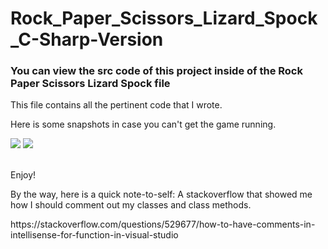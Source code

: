 # Rock_Paper_Scissors_Lizard_Spock_C-Sharp-Version
<h3>You can view the src code of this project inside of the Rock Paper Scissors Lizard Spock file</h3>
<p>This file contains all the pertinent code that I wrote.</p>
<p>Here is some snapshots in case you can't get the game running.</p>
<img src="https://user-images.githubusercontent.com/62074841/132039142-96174d6c-8077-475a-bbda-4ee7b22ccf6c.png" />
<img src="https://user-images.githubusercontent.com/62074841/132039318-6b377d9a-ae4c-411d-b642-53d9323586e6.png " />
<br><br>
<p>Enjoy!</p>
<p>By the way, here is a quick note-to-self: A stackoverflow that showed me how I should comment out my classes and class methods.</p>
<p>https://stackoverflow.com/questions/529677/how-to-have-comments-in-intellisense-for-function-in-visual-studio<p>
